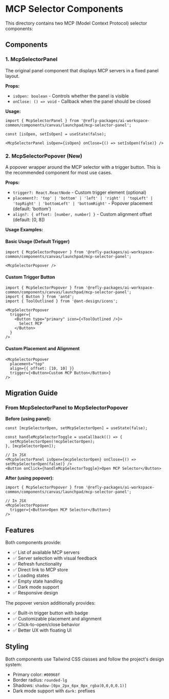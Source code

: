 # MCP Selector Components

This directory contains two MCP (Model Context Protocol) selector components:

## Components

### 1. McpSelectorPanel
The original panel component that displays MCP servers in a fixed panel layout.

**Props:**
- `isOpen: boolean` - Controls whether the panel is visible
- `onClose: () => void` - Callback when the panel should be closed

**Usage:**
```tsx
import { McpSelectorPanel } from '@refly-packages/ai-workspace-common/components/canvas/launchpad/mcp-selector-panel';

const [isOpen, setIsOpen] = useState(false);

<McpSelectorPanel isOpen={isOpen} onClose={() => setIsOpen(false)} />
```

### 2. McpSelectorPopover (New)
A popover wrapper around the MCP selector with a trigger button. This is the recommended component for most use cases.

**Props:**
- `trigger?: React.ReactNode` - Custom trigger element (optional)
- `placement?: 'top' | 'bottom' | 'left' | 'right' | 'topLeft' | 'topRight' | 'bottomLeft' | 'bottomRight'` - Popover placement (default: 'bottom')
- `align?: { offset: [number, number] }` - Custom alignment offset (default: [0, 8])

**Usage Examples:**

#### Basic Usage (Default Trigger)
```tsx
import { McpSelectorPopover } from '@refly-packages/ai-workspace-common/components/canvas/launchpad/mcp-selector-panel';

<McpSelectorPopover />
```

#### Custom Trigger Button
```tsx
import { McpSelectorPopover } from '@refly-packages/ai-workspace-common/components/canvas/launchpad/mcp-selector-panel';
import { Button } from 'antd';
import { ToolOutlined } from '@ant-design/icons';

<McpSelectorPopover
  trigger={
    <Button type="primary" icon={<ToolOutlined />}>
      Select MCP
    </Button>
  }
/>
```

#### Custom Placement and Alignment
```tsx
<McpSelectorPopover
  placement="top"
  align={{ offset: [10, 10] }}
  trigger={<Button>Custom MCP Button</Button>}
/>
```

## Migration Guide

### From McpSelectorPanel to McpSelectorPopover

**Before (using panel):**
```tsx
const [mcpSelectorOpen, setMcpSelectorOpen] = useState(false);

const handleMcpSelectorToggle = useCallback(() => {
  setMcpSelectorOpen(!mcpSelectorOpen);
}, [mcpSelectorOpen]);

// In JSX
<McpSelectorPanel isOpen={mcpSelectorOpen} onClose={() => setMcpSelectorOpen(false)} />
<Button onClick={handleMcpSelectorToggle}>Open MCP Selector</Button>
```

**After (using popover):**
```tsx
import { McpSelectorPopover } from '@refly-packages/ai-workspace-common/components/canvas/launchpad/mcp-selector-panel';

// In JSX
<McpSelectorPopover
  trigger={<Button>Open MCP Selector</Button>}
/>
```

## Features

Both components provide:
- ✅ List of available MCP servers
- ✅ Server selection with visual feedback
- ✅ Refresh functionality
- ✅ Direct link to MCP store
- ✅ Loading states
- ✅ Empty state handling
- ✅ Dark mode support
- ✅ Responsive design

The popover version additionally provides:
- ✅ Built-in trigger button with badge
- ✅ Customizable placement and alignment
- ✅ Click-to-open/close behavior
- ✅ Better UX with floating UI

## Styling

Both components use Tailwind CSS classes and follow the project's design system:
- Primary color: `#00968f`
- Border radius: `rounded-lg`
- Shadows: `shadow-[0px_2px_6px_0px_rgba(0,0,0,0.1)]`
- Dark mode support with `dark:` prefixes 
